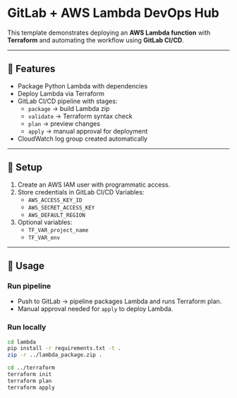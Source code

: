 # GitLab + AWS Lambda DevOps Hub

This template demonstrates deploying an **AWS Lambda function** with **Terraform** and automating the workflow using **GitLab CI/CD**.

---

## 🚀 Features
- Package Python Lambda with dependencies
- Deploy Lambda via Terraform
- GitLab CI/CD pipeline with stages:
  - `package` → build Lambda zip
  - `validate` → Terraform syntax check
  - `plan` → preview changes
  - `apply` → manual approval for deployment
- CloudWatch log group created automatically

---

## 🔐 Setup
1. Create an AWS IAM user with programmatic access.
2. Store credentials in GitLab CI/CD Variables:
   - `AWS_ACCESS_KEY_ID`
   - `AWS_SECRET_ACCESS_KEY`
   - `AWS_DEFAULT_REGION`
3. Optional variables:
   - `TF_VAR_project_name`
   - `TF_VAR_env`

---

## 🧪 Usage
### Run pipeline
- Push to GitLab → pipeline packages Lambda and runs Terraform plan.
- Manual approval needed for `apply` to deploy Lambda.

### Run locally
```bash
cd lambda
pip install -r requirements.txt -t .
zip -r ../lambda_package.zip .

cd ../terraform
terraform init
terraform plan
terraform apply
